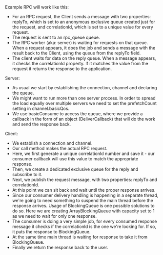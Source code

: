 Example RPC will work like this:

- For an RPC request, the Client sends a message with two properties: replyTo, which is set to an anonymous exclusive queue created just for the request, and correlationId, which is set to a unique value for every request.
- The request is sent to an rpc_queue queue.
- The RPC worker (aka: server) is waiting for requests on that queue. When a request appears, it does the job and sends a message with the result back to the Client, using the queue from the replyTo field.
- The client waits for data on the reply queue. When a message appears, it checks the correlationId property. If it matches the value from the request it returns the response to the application.

Server:

- As usual we start by establishing the connection, channel and declaring the queue.
- We might want to run more than one server process. In order to spread the load equally over multiple servers we need to set the prefetchCount setting in channel.basicQos.
- We use basicConsume to access the queue, where we provide a callback in the form of an object (DeliverCallback) that will do the work and send the response back.

Client:

- We establish a connection and channel.
- Our call method makes the actual RPC request.
- Here, we first generate a unique correlationId number and save it - our consumer callback will use this value to match the appropriate response.
- Then, we create a dedicated exclusive queue for the reply and subscribe to it.
- Next, we publish the request message, with two properties: replyTo and correlationId.
- At this point we can sit back and wait until the proper response arrives.
- Since our consumer delivery handling is happening in a separate thread, we're going to need something to suspend the main thread before the response arrives. Usage of BlockingQueue is one possible solutions to do so. Here we are creating ArrayBlockingQueue with capacity set to 1 as we need to wait for only one response.
- The consumer is doing a very simple job, for every consumed response message it checks if the correlationId is the one we're looking for. If so, it puts the response to BlockingQueue.
- At the same time main thread is waiting for response to take it from BlockingQueue.
- Finally we return the response back to the user.